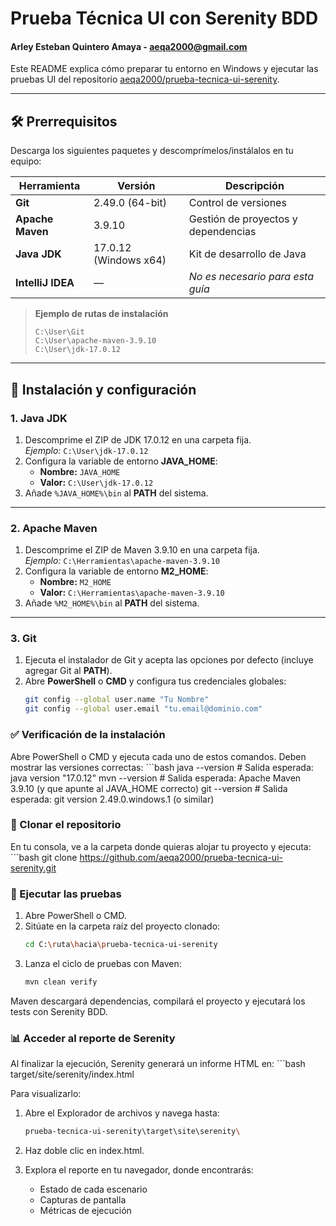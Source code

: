 # Prueba Técnica UI con Serenity BDD
#### Arley Esteban Quintero Amaya - aeqa2000@gmail.com

Este README explica cómo preparar tu entorno en Windows y ejecutar las pruebas UI del repositorio [aeqa2000/prueba-tecnica-ui-serenity](https://github.com/aeqa2000/prueba-tecnica-ui-serenity).

---

## 🛠 Prerrequisitos

Descarga los siguientes paquetes y descomprímelos/instálalos en tu equipo:

| Herramienta      | Versión                | Descripción                             |
|------------------|------------------------|-----------------------------------------|
| **Git**          | 2.49.0 (64-bit)        | Control de versiones                    |
| **Apache Maven** | 3.9.10                 | Gestión de proyectos y dependencias     |
| **Java JDK**     | 17.0.12 (Windows x64)  | Kit de desarrollo de Java               |
| **IntelliJ IDEA**| —                      | *No es necesario para esta guía*        |

> **Ejemplo de rutas de instalación**  
> ```text
> C:\User\Git
> C:\User\apache-maven-3.9.10
> C:\User\jdk-17.0.12
> ```

---

## 🔧 Instalación y configuración

### 1. Java JDK

1. Descomprime el ZIP de JDK 17.0.12 en una carpeta fija.  
   *Ejemplo:* `C:\User\jdk-17.0.12`
2. Configura la variable de entorno **JAVA_HOME**:  
   - **Nombre:** `JAVA_HOME`  
   - **Valor:** `C:\User\jdk-17.0.12`
3. Añade `%JAVA_HOME%\bin` al **PATH** del sistema.

---

### 2. Apache Maven

1. Descomprime el ZIP de Maven 3.9.10 en una carpeta fija.  
   *Ejemplo:* `C:\Herramientas\apache-maven-3.9.10`
2. Configura la variable de entorno **M2_HOME**:  
   - **Nombre:** `M2_HOME`  
   - **Valor:** `C:\Herramientas\apache-maven-3.9.10`
3. Añade `%M2_HOME%\bin` al **PATH** del sistema.

---

### 3. Git

1. Ejecuta el instalador de Git y acepta las opciones por defecto (incluye agregar Git al **PATH**).  
2. Abre **PowerShell** o **CMD** y configura tus credenciales globales:
   ```bash
   git config --global user.name "Tu Nombre"
   git config --global user.email "tu.email@dominio.com"

### ✅ Verificación de la instalación

Abre PowerShell o CMD y ejecuta cada uno de estos comandos. Deben mostrar las versiones correctas:
    ```bash
    java --version
    # Salida esperada: java version "17.0.12"
    mvn --version
    # Salida esperada: Apache Maven 3.9.10 (y que apunte al JAVA_HOME correcto)
    git --version
    # Salida esperada: git version 2.49.0.windows.1 (o similar)

### 🚀 Clonar el repositorio
En tu consola, ve a la carpeta donde quieras alojar tu proyecto y ejecuta:
    ```bash
    git clone https://github.com/aeqa2000/prueba-tecnica-ui-serenity.git

### 🧪 Ejecutar las pruebas
1. Abre PowerShell o CMD.
2. Sitúate en la carpeta raíz del proyecto clonado:
    ```bash
    cd C:\ruta\hacia\prueba-tecnica-ui-serenity
3. Lanza el ciclo de pruebas con Maven:
    ```bash
    mvn clean verify
    
Maven descargará dependencias, compilará el proyecto y ejecutará los tests con Serenity BDD.

### 📊 Acceder al reporte de Serenity
Al finalizar la ejecución, Serenity generará un informe HTML en:
    ```bash
    target/site/serenity/index.html

Para visualizarlo:

1. Abre el Explorador de archivos y navega hasta:
    ```bash
    prueba-tecnica-ui-serenity\target\site\serenity\

2. Haz doble clic en index.html.

3. Explora el reporte en tu navegador, donde encontrarás:
    - Estado de cada escenario
    - Capturas de pantalla
    - Métricas de ejecución
